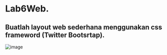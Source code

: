 # Lab6Web.

## Buatlah layout web sederhana menggunakan css frameword (Twitter Bootsrtap).

![image](https://github.com/verz666/Lab6Web./assets/115523263/25cbcf11-4ce0-4a21-860f-773dd4cfc886)

